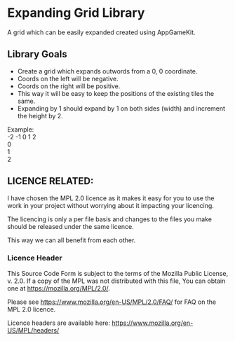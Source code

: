 # Expanding Grid Library
A grid which can be easily expanded created using AppGameKit.

## Library Goals
* Create a grid which expands outwords from a 0, 0 coordinate.
* Coords on the left will be negative.
* Coords on the right will be positive.
* This way it will be easy to keep the positions of the existing tiles the same.
* Expanding by 1 should expand by 1 on both sides (width) and increment the height by 2.

Example:\
    -2 -1 0 1 2\
  0\
  1\
  2

## LICENCE RELATED:

I have chosen the MPL 2.0 licence as it makes it easy for you to use the work in your project without worrying about it impacting your licencing.

The licencing is only a per file basis and changes to the files you make should be released under the same licence.

This way we can all benefit from each other.

### Licence Header
This Source Code Form is subject to the terms of the Mozilla Public
License, v. 2.0. If a copy of the MPL was not distributed with this
file, You can obtain one at https://mozilla.org/MPL/2.0/.

Please see https://www.mozilla.org/en-US/MPL/2.0/FAQ/ for FAQ on the MPL 2.0 licence.

Licence headers are available here: https://www.mozilla.org/en-US/MPL/headers/
